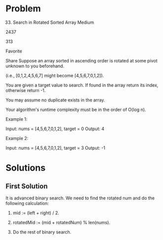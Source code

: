 # Problem

33. Search in Rotated Sorted Array
Medium

2437

313

Favorite

Share
Suppose an array sorted in ascending order is rotated at some pivot unknown to you beforehand.

(i.e., [0,1,2,4,5,6,7] might become [4,5,6,7,0,1,2]).

You are given a target value to search. If found in the array return its index, otherwise return -1.

You may assume no duplicate exists in the array.

Your algorithm's runtime complexity must be in the order of O(log n).

Example 1:

Input: nums = [4,5,6,7,0,1,2], target = 0
Output: 4


Example 2:

Input: nums = [4,5,6,7,0,1,2], target = 3
Output: -1

# Solutions

## First Solution

It is advanced binary search. We need to find the rotated num and do the following calculation:

1. mid := (left + right) / 2.

2. rotatedMid := (mid + rotatedNum) % len(nums).

3. Do the rest of binary search.
